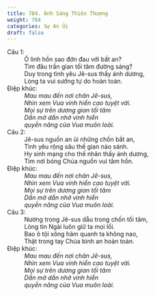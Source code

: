 ```yaml
---
title: 784. Ánh Sáng Thiên Thượng
weight: 784
categories: Sự An Ủi
draft: false
---
```

<dl><dt>Câu 1:</dt><dd data-verse="1">Ô linh hồn sao đớn đau với bất an? <br/>Tìm đâu trần gian tối tăm đường sáng? <br/>Duy trong tình yêu Jê-sus thấy ánh dương, <br/>Lòng ta vui sướng tự do hoàn toàn. </dd><dt>Điệp khúc:</dt><dd data-chorus="1"><em>Mau mau đến nơi chân Jê-sus, <br/>Nhìn xem Vua vinh hiển cao tuyệt vời. <br/>Mọi sự trên dương gian tối tăm <br/>Dần mờ dần nhờ vinh hiển <br/>quyền năng của Vua muôn loài. </em></dd><dt>Câu 2:</dt><dd data-verse="2">Jê-sus nguồn an ủi những chốn bất an, <br/>Tình yêu rộng sâu thế gian nào sánh. <br/>Hy sinh mạng cho thế nhân thấy ánh dương, <br/>Tìm nơi bóng Chúa nguồn vui tâm hồn. </dd><dt>Điệp khúc:</dt><dd data-chorus="1"><em>Mau mau đến nơi chân Jê-sus, <br/>Nhìn xem Vua vinh hiển cao tuyệt vời. <br/>Mọi sự trên dương gian tối tăm <br/>Dần mờ dần nhờ vinh hiển <br/>quyền năng của Vua muôn loài. </em></dd><dt>Câu 3:</dt><dd data-verse="3">Nương trong Jê-sus dẫu trong chốn tối tăm, <br/>Lòng tin Ngài luôn giữ ta mọi lối. <br/>Bao ô tội xông hãm quanh ta không nao, <br/>Thật trong tay Chúa bình an hoàn toàn. </dd><dt>Điệp khúc:</dt><dd data-chorus="1"><em>Mau mau đến nơi chân Jê-sus, <br/>Nhìn xem Vua vinh hiển cao tuyệt vời. <br/>Mọi sự trên dương gian tối tăm <br/>Dần mờ dần nhờ vinh hiển <br/>quyền năng của Vua muôn loài. </em></dd></dl>